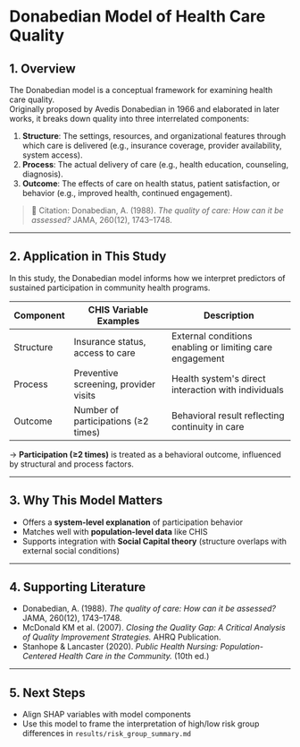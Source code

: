# Donabedian Model of Health Care Quality

## 1. Overview  
The Donabedian model is a conceptual framework for examining health care quality.  
Originally proposed by Avedis Donabedian in 1966 and elaborated in later works, it breaks down quality into three interrelated components:

1. **Structure**: The settings, resources, and organizational features through which care is delivered (e.g., insurance coverage, provider availability, system access).  
2. **Process**: The actual delivery of care (e.g., health education, counseling, diagnosis).  
3. **Outcome**: The effects of care on health status, patient satisfaction, or behavior (e.g., improved health, continued engagement).

> 📌 Citation: Donabedian, A. (1988). *The quality of care: How can it be assessed?* JAMA, 260(12), 1743–1748.

---

## 2. Application in This Study  

In this study, the Donabedian model informs how we interpret predictors of sustained participation in community health programs.

| Component  | CHIS Variable Examples              | Description |
|------------|-------------------------------------|-------------|
| Structure  | Insurance status, access to care    | External conditions enabling or limiting care engagement |
| Process    | Preventive screening, provider visits | Health system's direct interaction with individuals |
| Outcome    | Number of participations (≥2 times) | Behavioral result reflecting continuity in care |

→ **Participation (≥2 times)** is treated as a behavioral outcome, influenced by structural and process factors.

---

## 3. Why This Model Matters  

- Offers a **system-level explanation** of participation behavior  
- Matches well with **population-level data** like CHIS  
- Supports integration with **Social Capital theory** (structure overlaps with external social conditions)

---

## 4. Supporting Literature  

- Donabedian, A. (1988). *The quality of care: How can it be assessed?* JAMA, 260(12), 1743–1748.  
- McDonald KM et al. (2007). *Closing the Quality Gap: A Critical Analysis of Quality Improvement Strategies.* AHRQ Publication.  
- Stanhope & Lancaster (2020). *Public Health Nursing: Population-Centered Health Care in the Community.* (10th ed.)

---

## 5. Next Steps  
- Align SHAP variables with model components  
- Use this model to frame the interpretation of high/low risk group differences in `results/risk_group_summary.md`

